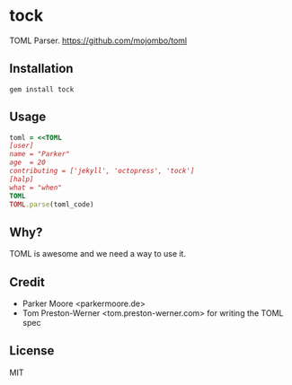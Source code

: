 tock
====

TOML Parser. https://github.com/mojombo/toml

## Installation

```
gem install tock
```

## Usage

```ruby
toml = <<TOML
[user]
name = "Parker"
age  = 20
contributing = ['jekyll', 'octopress', 'tock']
[halp]
what = "when"
TOML
TOML.parse(toml_code)
```

## Why?

TOML is awesome and we need a way to use it.

## Credit

- Parker Moore <parkermoore.de>
- Tom Preston-Werner <tom.preston-werner.com> for writing the TOML spec

## License

MIT
